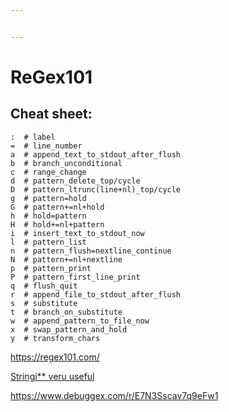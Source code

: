 ```yaml
---


---
```


<h1 id="regex101">ReGex101</h1>
<h2 id="cheat-sheet">Cheat sheet:</h2>
<pre><code>:  # label
=  # line_number
a  # append_text_to_stdout_after_flush
b  # branch_unconditional             
c  # range_change                     
d  # pattern_delete_top/cycle          
D  # pattern_ltrunc(line+nl)_top/cycle 
g  # pattern=hold                      
G  # pattern+=nl+hold                  
h  # hold=pattern                      
H  # hold+=nl+pattern                  
i  # insert_text_to_stdout_now         
l  # pattern_list                       
n  # pattern_flush=nextline_continue   
N  # pattern+=nl+nextline              
p  # pattern_print                     
P  # pattern_first_line_print          
q  # flush_quit                        
r  # append_file_to_stdout_after_flush 
s  # substitute                                          
t  # branch_on_substitute              
w  # append_pattern_to_file_now         
x  # swap_pattern_and_hold             
y  # transform_chars
</code></pre>
<p><a href="https://regex101.com/">https://regex101.com/</a></p>
<p><a href="https://stringi.gagolewski.com/">Stringi** veru useful</a></p>
<p><a href="https://www.debuggex.com/r/E7N3Sscav7q9eFw1">https://www.debuggex.com/r/E7N3Sscav7q9eFw1</a></p>

